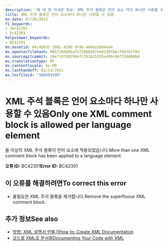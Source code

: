 ```yaml
---
description: '에 대 한 자세한 정보: XML 주석 블록은 언어 요소 마다 하나만 사용할 수 있습니다.'
title: XML 주석 블록은 언어 요소마다 하나만 사용할 수 있음
ms.date: 07/20/2015
f1_keywords:
- vbc42301
- bc42301
helpviewer_keywords:
- BC42301
ms.assetid: 04c4b833-2001-420d-9f49-4048a3b04ee4
ms.openlocfilehash: 96b726608bafe7296b5b7eb9330fbbcf5bfbf70d
ms.sourcegitcommit: 10e719780594efc781b15295e499c66f316068b8
ms.translationtype: MT
ms.contentlocale: ko-KR
ms.lasthandoff: 02/14/2021
ms.locfileid: "100459190"
---
```

# <a name="only-one-xml-comment-block-is-allowed-per-language-element"></a><span data-ttu-id="12b0d-103">XML 주석 블록은 언어 요소마다 하나만 사용할 수 있음</span><span class="sxs-lookup"><span data-stu-id="12b0d-103">Only one XML comment block is allowed per language element</span></span>

<span data-ttu-id="12b0d-104">둘 이상의 XML 주석 블록이 언어 요소에 적용되었습니다.</span><span class="sxs-lookup"><span data-stu-id="12b0d-104">More than one XML comment block has been applied to a language element.</span></span>  
  
 <span data-ttu-id="12b0d-105">**오류 ID:** BC42301</span><span class="sxs-lookup"><span data-stu-id="12b0d-105">**Error ID:** BC42301</span></span>  
  
## <a name="to-correct-this-error"></a><span data-ttu-id="12b0d-106">이 오류를 해결하려면</span><span class="sxs-lookup"><span data-stu-id="12b0d-106">To correct this error</span></span>  
  
- <span data-ttu-id="12b0d-107">불필요한 XML 주석 블록을 제거합니다.</span><span class="sxs-lookup"><span data-stu-id="12b0d-107">Remove the superfluous XML comment block.</span></span>  
  
## <a name="see-also"></a><span data-ttu-id="12b0d-108">추가 정보</span><span class="sxs-lookup"><span data-stu-id="12b0d-108">See also</span></span>

- [<span data-ttu-id="12b0d-109">방법: XML 설명서 만들기</span><span class="sxs-lookup"><span data-stu-id="12b0d-109">How to: Create XML Documentation</span></span>](../programming-guide/program-structure/how-to-create-xml-documentation.md)
- [<span data-ttu-id="12b0d-110">코드를 XML로 문서화</span><span class="sxs-lookup"><span data-stu-id="12b0d-110">Documenting Your Code with XML</span></span>](../programming-guide/program-structure/documenting-your-code-with-xml.md)
